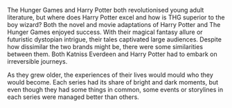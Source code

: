 The Hunger Games and Harry Potter both revolutionised young adult literature, but where does Harry Potter excel and how is THG superior to the boy wizard? Both the novel and movie adaptations of Harry Potter and The Hunger Games enjoyed success. With their magical fantasy allure or futuristic dystopian intrigue, their tales captivated large audiences. Despite how dissimilar the two brands might be, there were some similarities between them. Both Katniss Everdeen and Harry Potter had to embark on irreversible journeys.

As they grew older, the experiences of their lives would mould who they would become. Each series had its share of bright and dark moments, but even though they had some things in common, some events or storylines in each series were managed better than others.
